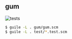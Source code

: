## gum

![tests](https://github.com/iambumblehead/gum/actions/workflows/test.yml/badge.svg)

``` bash
$ guile -L . gum/gum.scm
$ guile -L . test/*.test.scm
```
